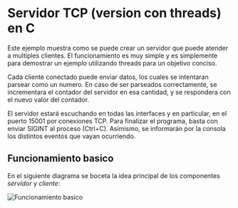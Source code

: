 # Servidor TCP (version con threads) en C

Este ejemplo muestra como se puede crear un servidor que puede atender a multiples clientes. El funcionamiento es muy simple y es simplemente para demostrar un ejemplo utilizando threads para un objetivo conciso.

Cada cliente conectado puede enviar datos, los cuales se intentaran parsear como un numero. En caso de ser parseados correctamente, se incrementara el contador del servidor en esa cantidad, y se respondera con el nuevo valor del contador.

El servidor estará escuchando en todas las interfaces y en particular, en el puerto 15001 por conexiones TCP. Para finalizar el programa, basta con enviar SIGINT al proceso (Ctrl+C). Asimismo, se informarán por la consola los distintos eventos que vayan ocurriendo.

## Funcionamiento basico

En el siguiente diagrama se boceta la idea principal de los componentes *servidor* y *cliente*:

![Funcionamiento basico](threading/servidor_tcp_c/diagrams/funcionamiento.png)